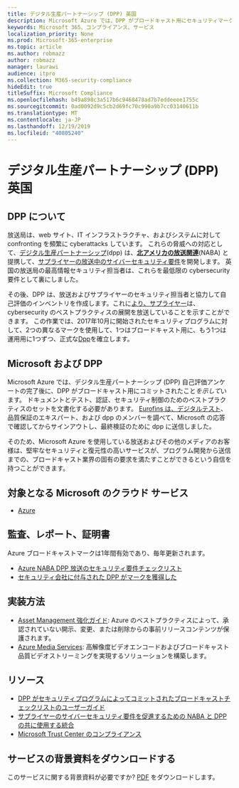 ```yaml
---
title: デジタル生産パートナーシップ (DPP) 英国
description: Microsoft Azure では、DPP がブロードキャスト用にセキュリティマークを付けてコミットされています。
keywords: Microsoft 365、コンプライアンス、サービス
localization_priority: None
ms.prod: Microsoft-365-enterprise
ms.topic: article
ms.author: robmazz
author: robmazz
manager: laurawi
audience: itpro
ms.collection: M365-security-compliance
hideEdit: true
titleSuffix: Microsoft Compliance
ms.openlocfilehash: b49a898c3a517b6c9468478ad7b7eddeeee1755c
ms.sourcegitcommit: 0ad0092d9c5cb2d69fc70c990a9b7cc03140611b
ms.translationtype: MT
ms.contentlocale: ja-JP
ms.lasthandoff: 12/19/2019
ms.locfileid: "40805240"
---
```

# <a name="digital-production-partnership-dpp-united-kingdom"></a>デジタル生産パートナーシップ (DPP) 英国

## <a name="about-the-dpp"></a>DPP について

放送局は、web サイト、IT インフラストラクチャ、およびシステムに対して confronting を頻繁に cyberattacks しています。 これらの脅威への対応として、[デジタル生産パートナーシップ](https://www.thedpp.com/)(dpp) は、[**北アメリカの放送関連**](https://nabanet.com/)(NABA) と提携して、[サプライヤーの放送中のサイバーセキュリティ要件](https://nabanet.com/wp-content/uploads/2017/08/NABA_DPP_CyberSecurity_Requirements_3.pdf)を開発します。 英国の放送局の最高情報セキュリティ担当者は、これらを最低限の cybersecurity 要件として裏にしました。  
  
その後、DPP は、放送およびサプライヤーのセキュリティ担当者と協力して自己評価のインベントリを作成します。これに[より、サプライヤー](https://dpp-assets.s3.amazonaws.com/wp-content/uploads/2017/10/CTS_BroadcastChecklist.xlsx)は、cybersecurity のベストプラクティスの展開を放送していることを示すことができます。 この作業では、2017年10月に開始されたセキュリティプログラムに対して、2つの異なるマークを使用して、1つはブロードキャスト用に、もう1つは運用用に1つずつ、正式な[Dpp](https://www.thedpp.com/tech/security/committed-to-security/)を確立します。

## <a name="microsoft-and-the-dpp"></a>Microsoft および DPP

Microsoft Azure では、デジタル生産パートナーシップ (DPP) 自己評価アンケートの完了後に、DPP がブロードキャスト用にコミットされたこと*を示して*います。 ドキュメントとテスト、認証、セキュリティ制御のためのベストプラクティスのセットを文書化する必要があります。 [Eurofins は、デジタルテスト](https://www.eurofins-digitaltesting.com/)、品質保証のエキスパート、および dpp のメンバーを調べて、Microsoft の応答で確認してからサインアウトし、最終検証のために dpp に送信しました。  
  
そのため、Microsoft Azure を使用している放送およびその他のメディアのお客様は、堅牢なセキュリティと復元性の高いサービスが、プログラム開発から送信までの、ブロードキャスト業界の固有の要求を満たすことができるという自信を持つことができます。

## <a name="microsoft-in-scope-cloud-services"></a>対象となる Microsoft のクラウド サービス

- [Azure](https://aka.ms/AzureCompliance)

## <a name="audits-reports-and-certificates"></a>監査、レポート、証明書

Azure ブロードキャストマークは1年間有効であり、毎年更新されます。

- [Azure NABA DPP 放送のセキュリティ要件チェックリスト](https://aka.ms/Azure-CTS-Broadcast-Checklist)
- [セキュリティ会社に付与された DPP がマークを獲得した](https://aka.ms/Azure-Asset-Mgmt)

## <a name="how-to-implement"></a>実装方法

- [Asset Management 強化ガイド](https://aka.ms/Azure-Asset-Mgmt): Azure のベストプラクティスによって、承認されていない開示、変更、または削除からの事前リリースコンテンツが保護されます。
- [Azure Media Services](https://docs.microsoft.com/azure/media-services/): 高解像度ビデオエンコードおよびブロードキャスト品質ビデオストリーミングを実現するソリューションを構築します。

## <a name="resources"></a>リソース

- [DPP がセキュリティプログラムによってコミットされたブロードキャストチェックリストのユーザーガイド](https://dpp-assets.s3.amazonaws.com/wp-content/uploads/2017/10/CTS_BroadcastChecklistUserGuide.pdf)
- [サプライヤーのサイバーセキュリティ要件を促進するための NABA と DPP の共に使用する統合](https://nabanet.com/wp-content/uploads/2017/08/NABAcaster-Issue_26.pdf)
- [Microsoft Trust Center のコンプライアンス](https://www.microsoft.com/trust-center/compliance/compliance-overview)

## <a name="download-the-offering-backgrounder"></a>サービスの背景資料をダウンロードする

このサービスに関する背景資料が必要ですか? [PDF](https://download.microsoft.com/download/3/C/6/3C63143B-41BA-4ED7-A2A8-DDE6B0B04036/DPP-Compliance.pdf) をダウンロードします。

